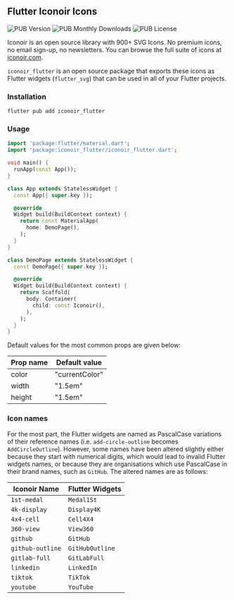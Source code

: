 ## Flutter Iconoir Icons

![PUB Version](https://img.shields.io/pub/v/iconoir_flutter?style=flat-square)
![PUB Monthly Downloads](https://img.shields.io/pub/dm/iconoir_flutter?style=flat-square)
![PUB License](https://img.shields.io/npm/l/iconoir_flutter?style=flat-square)

Iconoir is an open source library with 900+ SVG Icons. No premium icons, no email sign-up, no newsletters. You can browse the full suite of icons at [iconoir.com](https://iconoir.com/).

`iconoir_flutter` is an open source package that exports these icons as Flutter widgets (`flutter_svg`) that can be used in all of your Flutter projects.

### Installation

```
flutter pub add iconoir_flutter
```

### Usage

```dart
import 'package:flutter/material.dart';
import 'package:iconoir_flutter/iconoir_flutter.dart';

void main() {
  runApp(const App());
}

class App extends StatelessWidget {
  const App({ super.key });

  @override
  Widget build(BuildContext context) {
    return const MaterialApp(
      home: DemoPage(),
    );
  }
}

class DemoPage extends StatelessWidget {
  const DemoPage({ super.key });

  @override
  Widget build(BuildContext context) {
    return Scaffold(
      body: Container(
        child: const Iconoir(),
      ),
    );
  }
}
```

Default values for the most common props are given below:

| Prop name   | Default value  |
| ----------- | -------------- |
| color       | "currentColor" |
| width       | "1.5em"        |
| height      | "1.5em"        |


### Icon names

For the most part, the Flutter widgets are named as PascalCase variations of their reference names (i.e. `add-circle-outline` becomes `AddCircleOutline`). However, some names have been altered slightly either because they start with numerical digits, which would lead to invalid Flutter widgets names, or because they are organisations which use PascalCase in their brand names, such as `GitHub`. The altered names are as follows:

| Iconoir Name     | Flutter Widgets |
| ---------------- | --------------- |
| `1st-medal`      | `Medal1St`      |
| `4k-display`     | `Display4K`     |
| `4x4-cell`       | `Cell4X4`       |
| `360-view`       | `View360`       |
| `github`         | `GitHub`        |
| `github-outline` | `GitHubOutline` |
| `gitlab-full`    | `GitLabFull`    |
| `linkedin`       | `LinkedIn`      |
| `tiktok`         | `TikTok`        |
| `youtube`        | `YouTube`       |
